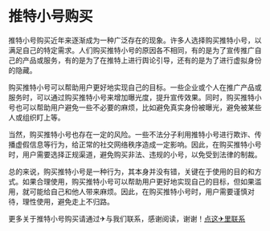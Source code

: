 # 推特小号购买

推特小号购买近年来逐渐成为一种广泛存在的现象。许多人选择购买推特小号，以满足自己的特定需求。人们购买推特小号的原因各不相同，有的是为了宣传推广自己的产品或服务，有的是为了在推特上进行舆论引导，还有的是为了进行虚拟身份的隐藏。

购买推特小号可以帮助用户更好地实现自己的目标。一些企业或个人在推广产品或服务时，可以通过购买推特小号来增加曝光度，提升宣传效果。同时，购买推特小号也可以帮助用户避免一些不必要的麻烦，比如避免真实身份被曝光，避免被某些人或组织盯上等。

当然，购买推特小号也存在一定的风险。一些不法分子利用推特小号进行欺诈、传播虚假信息等行为，给正常的社交网络秩序造成一定影响。因此，在购买推特小号时，用户需要选择正规渠道，避免购买非法、违规的小号，以免受到法律的制裁。

总的来说，购买推特小号是一种行为，其本身并没有错，关键在于使用的目的和方式。如果合理使用，购买推特小号可以帮助用户更好地实现自己的目标，但如果滥用，就可能给自己和他人带来麻烦。因此，在购买推特小号时，用户需要谨慎对待，理性使用，避免走上不归路。

更多关于推特小号购买请通过✈与我们联系，感谢阅读，谢谢！[点这✈里联系](https://ww.k02.cc)